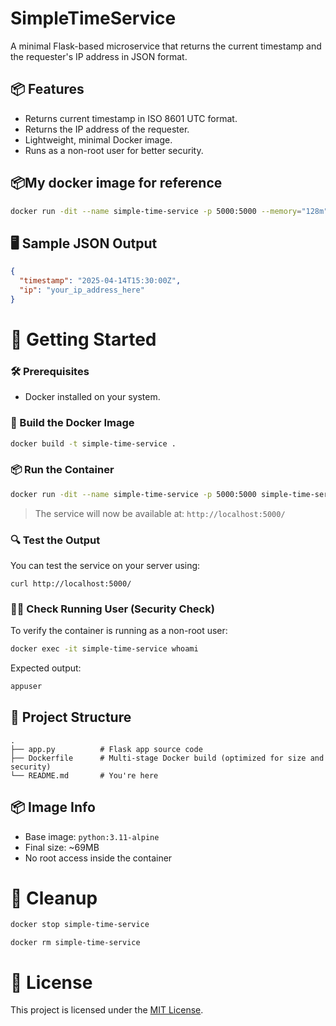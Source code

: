 # SimpleTimeService

A minimal Flask-based microservice that returns the current timestamp and the requester's IP address in JSON format.

## 📦 Features

- Returns current timestamp in ISO 8601 UTC format.
- Returns the IP address of the requester.
- Lightweight, minimal Docker image.
- Runs as a non-root user for better security.

## 📦My docker image for reference

```bash
docker run -dit --name simple-time-service -p 5000:5000 --memory="128m" --cpus="0.5" omkardamame/simpletimeservice:latest
```

## 🖥️ Sample JSON Output

```json
{
  "timestamp": "2025-04-14T15:30:00Z",
  "ip": "your_ip_address_here"
}
```

# 🚀 Getting Started

### 🛠️ Prerequisites

- Docker installed on your system.

### 🐳 Build the Docker Image

```bash
docker build -t simple-time-service .
```

### 📦 Run the Container

```bash
docker run -dit --name simple-time-service -p 5000:5000 simple-time-service
```

> The service will now be available at: `http://localhost:5000/`

### 🔍 Test the Output

You can test the service on your server using:

```
curl http://localhost:5000/
```

### 🧑‍💻 Check Running User (Security Check)

To verify the container is running as a non-root user:

```bash
docker exec -it simple-time-service whoami
```

Expected output:

```bash
appuser
```

## 📁 Project Structure

```
.
├── app.py          # Flask app source code
├── Dockerfile      # Multi-stage Docker build (optimized for size and security)
└── README.md       # You're here
```

## 📦 Image Info

- Base image: `python:3.11-alpine`
- Final size: ~69MB
- No root access inside the container

# 🧹 Cleanup

```bash
docker stop simple-time-service 
```

```
docker rm simple-time-service
```

# 📜 License

This project is licensed under the [MIT License](LICENSE).
